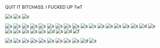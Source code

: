QUIT IT BITCHASS. I FUCKED UP TwT

![s](https://64.media.tumblr.com/06bc5dfff92a7816a3387a63f8f0b95d/55716263dd58e6e4-bc/s250x400/5709c5534b66ab13542ed7e5045dc8ed356edde9.gifv) ![s](https://64.media.tumblr.com/ad6ed2e2ffb2de27a567a3f67ade1829/8fb5aaee40d5acde-c3/s250x400/88cbe3f17e1436951fa78e6431342b1a19846fea.gifv) ![s](https://64.media.tumblr.com/ba52f061feb5dc48471ab5cf84a5295c/8fb5aaee40d5acde-8c/s250x400/df90c5b94d5a6da501e20617bce9d0ed124a07a5.gifv) 

![s](https://64.media.tumblr.com/488e3ec71fb845d426d3c4fec581a3b4/55716263dd58e6e4-92/s100x200/c0167d54a6d5733d1fb12885ea35660f322e1f21.pnj) ![s](https://64.media.tumblr.com/b3927243abb74dafc39472c303d516d8/55716263dd58e6e4-7c/s100x200/f6b471cd844bf55508f8893bef6d11ba3190a1b9.pnj) ![s](https://64.media.tumblr.com/bebab04e71630fe1c5d5a750fa45ef83/c3f0591e75d04da1-14/s100x200/8598b4af38a64289ce3a63147d411efc4f3cfe54.pnj) ![s](https://64.media.tumblr.com/4190a9dd76687eed039eefe4ab499b3e/55716263dd58e6e4-e6/s100x200/3a330422a6b078016fbcfd5dab67e35fc65ae757.pnj) ![s](https://64.media.tumblr.com/64c3c3ec741bada65746a512dede4ed6/373b458950a3a34b-d5/s100x200/f5504b16999d9910b830ed68d9503c3b15b5ec76.gifv)
![s](https://64.media.tumblr.com/20dccdd077629ac035e1edb2ca02d775/373b458950a3a34b-ff/s100x200/20113188ed8a75094fda973cf29925bf6dd2e31d.pnj) ![s](https://64.media.tumblr.com/497e9e0edda0bb8852f04302be8de46b/373b458950a3a34b-f0/s250x400/0bc15a0aa10655cae2987f7daf006bd027e4cb02.pnj) ![s](https://64.media.tumblr.com/20a78ebdd1ed5aab17e26c0c9835d9f6/58cfcf7ade5d0e72-1e/s100x200/59df2a001795e7dd0cdb8b4afdca28583a7e291e.pnj) ![s](https://64.media.tumblr.com/594f37af01061e57c31c0696f9f68c86/467cccfb18dab091-c8/s100x200/f2e08cf398c09692fe273d13eb532154a84565dc.pnj) 
![s](https://64.media.tumblr.com/85391c09aa60aba1a1aa35108255fb90/467cccfb18dab091-02/s100x200/e4b8aa7ddbbfc811bed67823f4f363fbbc0f45b7.gifv) ![s](https://64.media.tumblr.com/8998fd8d27e721d59fcfb70b685d068e/58cfcf7ade5d0e72-b7/s100x200/2a7e9ab1688a5aa4d42417d883164b953ccee616.pnj) ![s](https://64.media.tumblr.com/f6726fd5d42f6e939a17ea2e1dc76aa3/tumblr_pgi830li6C1xzybrpo3_100.png) ![s](https://64.media.tumblr.com/bcf2855bc175c881ff33c89f54ff05cd/tumblr_pg8ixgYmYi1xzybrpo4_100.png) ![s](https://orig00.deviantart.net/1561/f/2018/338/b/5/seizure_stamp_by_karartegirl99-dctn5oa.gif) ![s](https://64.media.tumblr.com/b17d89783dee63fcbebd0d8b88367ca7/tumblr_pclrcoYefC1xzybrpo6_100.png) ![s](https://y2k.neocities.org/stamps2/attitdute_problem_by_kicked_in_teeth-dc6qh9d.png) ![d](https://y2k.neocities.org/stamps2/d66f06465e712ce90665134a843e51b1-da12l3a.png) ![s](https://supplies.ju.mp/assets/images/gallery02/24341ac5.png?v=6a50b904) ![s](https://64.media.tumblr.com/59579e5527e4f926122ddb44bffc335f/f084ad66d8ef3a5c-c3/s100x200/ad2c0e2875fc4249d6bd4784322a21d15e2ae312.pnj) ![s](https://64.media.tumblr.com/7ec03f70f939c4ea2db8aee7f20fadbe/efb93e9c593a1dd7-53/s100x200/27e1d15157cf542d68afa5c107aa5be2e01afde6.pnj) ![s](https://64.media.tumblr.com/e1319349d96ff3f20aae2fa63d78c5a1/98ab3dff3b1c6819-bc/s100x200/32e0c04275933c0f1e01dc045b1ecc051f709b29.webp) ![s](https://64.media.tumblr.com/3e807b7f3cbbf754b8dbc9a36db37f88/f06d09507e506cb1-8e/s100x200/e808262c6a82fd77b98c8b259b361b9dca87cdcc.pnj) ![s](https://64.media.tumblr.com/fee2d8e53ef7a1e23dd3b4a3f17c7ec4/86cd396632a5bfd3-3d/s100x200/16256a0051e3aebc9dc153cd455dfe515bba2ab5.pnj) ![d](https://linksontheshore.carrd.co/assets/images/image14.png?v=79db2332) ![s](https://64.media.tumblr.com/8573ae623318af388b5fcca6a25b0685/f06d09507e506cb1-8b/s100x200/5ff18289cfc69a48f599b825113b6dd5c8f0beab.pnj) ![d](https://wilardo.crd.co/assets/images/gallery08/c8fe6214.png?v=d19c95ca) ![f](https://camo.githubusercontent.com/cb86fdfe4037cd41c002f00bb27e53f3feed5663bf0e3aca62e9c547a379382d/68747470733a2f2f77696c6172646f2e6372642e636f2f6173736574732f696d616765732f67616c6c65727930382f65656439633464632e706e673f763d6133363363386531)

![s](https://64.media.tumblr.com/648dff99f0ae4a20d293b625bd8f066f/977b16e29741e1c7-10/s75x75_c1/5e578900c8db7c6c452f1a464b045702c29886a5.gifv) ![s](https://64.media.tumblr.com/add812a790011a906e989503d86f2e81/977b16e29741e1c7-6b/s75x75_c1/11af1cfc771e53dbf29e3ad95020e0eb26fc72e1.gifv) ![s](https://64.media.tumblr.com/a6a80d74865bff93bba6833f42d4d4d5/tumblr_inline_pdzdsg1BGc1v11djx_500.gif) ![s](https://64.media.tumblr.com/b76b4a0e3071988c668c06489aa1a0db/977b16e29741e1c7-18/s75x75_c1/ce33c281aecaf325e5d69ac236065d90a9ebce23.gifv) ![s](https://64.media.tumblr.com/10d646958b1ba14524223b9d70f1b2fc/tumblr_inline_pdzckeMXfs1v11djx_500.gif) ![s](https://64.media.tumblr.com/d34515c7752e19058c336462691f2f21/tumblr_inline_pdzdvbHKtn1v11djx_500.gif) ![s](https://64.media.tumblr.com/6c4681daf7a5d7b751dbeb6ff22cfb06/tumblr_inline_pdytubjXlL1v11djx_500.gif) ![s](https://64.media.tumblr.com/737c2e8b0ce30aecedef0bcafb3faf87/tumblr_inline_pdzciv00Lc1v11djx_500.gif) ![s](https://64.media.tumblr.com/61cb2683859b61b36ada3ab1f47aee84/tumblr_inline_pdytw9sDgF1v11djx_500.gif) ![d](https://64.media.tumblr.com/e1599d7ae4a7a8c404321deeaced6057/tumblr_inline_pdytolGmdr1v11djx_500.gif) ![s](https://64.media.tumblr.com/774378bac387db163bc8bdacabb6ce10/tumblr_inline_pdytsmQ0Vp1v11djx_500.gif)

<!--
**LAy7LOW2/LAy7LOW2** is a ✨ _special_ ✨ repository because its `README.md` (this file) appears on your GitHub profile.

Here are some ideas to get you started:

- 🔭 I’m currently working on ...
- 🌱 I’m currently learning ...
- 👯 I’m looking to collaborate on ...
- 🤔 I’m looking for help with ...
- 💬 Ask me about ...
- 📫 How to reach me: ...
- 😄 Pronouns: ...
- ⚡ Fun fact: ...
-->

